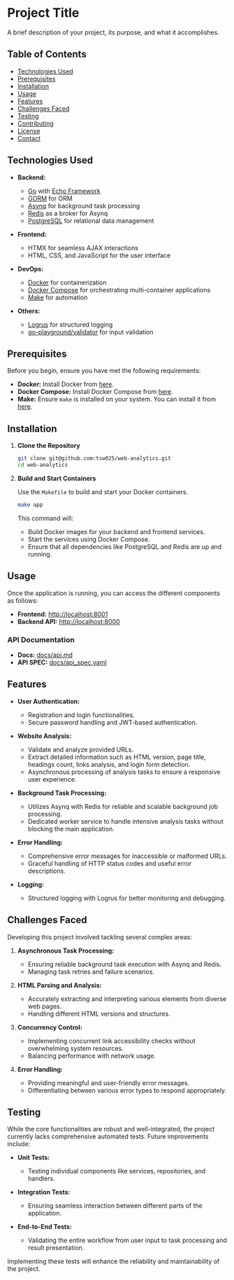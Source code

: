 # Project Title

A brief description of your project, its purpose, and what it accomplishes.

## Table of Contents

- [Technologies Used](#technologies-used)
- [Prerequisites](#prerequisites)
- [Installation](#installation)
- [Usage](#usage)
- [Features](#features)
- [Challenges Faced](#challenges-faced)
- [Testing](#testing)
- [Contributing](#contributing)
- [License](#license)
- [Contact](#contact)

## Technologies Used

- **Backend:**
  - [Go](https://golang.org/) with [Echo Framework](https://echo.labstack.com/)
  - [GORM](https://gorm.io/) for ORM
  - [Asynq](https://github.com/hibiken/asynq) for background task processing
  - [Redis](https://redis.io/) as a broker for Asynq
  - [PostgreSQL](https://www.postgresql.org/) for relational data management

- **Frontend:**
  - HTMX for seamless AJAX interactions
  - HTML, CSS, and JavaScript for the user interface

- **DevOps:**
  - [Docker](https://www.docker.com/) for containerization
  - [Docker Compose](https://docs.docker.com/compose/) for orchestrating multi-container applications
  - [Make](https://www.gnu.org/software/make/) for automation

- **Others:**
  - [Logrus](https://github.com/sirupsen/logrus) for structured logging
  - [go-playground/validator](https://github.com/go-playground/validator) for input validation

## Prerequisites

Before you begin, ensure you have met the following requirements:

- **Docker:** Install Docker from [here](https://docs.docker.com/get-docker/).
- **Docker Compose:** Install Docker Compose from [here](https://docs.docker.com/compose/install/).
- **Make:** Ensure `make` is installed on your system. You can install it from [here](https://www.gnu.org/software/make/).

## Installation

1. **Clone the Repository**

   ```bash
   git clone git@github.com:tsw025/web-analytics.git
   cd web-analytics 
   ```

3. **Build and Start Containers**

   Use the `Makefile` to build and start your Docker containers.

   ```bash
   make app
   ```

   This command will:

    - Build Docker images for your backend and frontend services.
    - Start the services using Docker Compose.
    - Ensure that all dependencies like PostgreSQL and Redis are up and running.

## Usage

Once the application is running, you can access the different components as follows:

- **Frontend:** [http://localhost:8001](http://localhost:8001)
- **Backend API:** [http://localhost:8000](http://localhost:8000)

### API Documentation

- **Docs:** [docs/api.md](docs/api.md)
- **API SPEC:** [docs/api_spec.yaml](docs/api_spec.yaml)


## Features

- **User Authentication:**
    - Registration and login functionalities.
    - Secure password handling and JWT-based authentication.

- **Website Analysis:**
    - Validate and analyze provided URLs.
    - Extract detailed information such as HTML version, page title, headings count, links analysis, and login form detection.
    - Asynchronous processing of analysis tasks to ensure a responsive user experience.

- **Background Task Processing:**
    - Utilizes Asynq with Redis for reliable and scalable background job processing.
    - Dedicated worker service to handle intensive analysis tasks without blocking the main application.

- **Error Handling:**
    - Comprehensive error messages for inaccessible or malformed URLs.
    - Graceful handling of HTTP status codes and useful error descriptions.

- **Logging:**
    - Structured logging with Logrus for better monitoring and debugging.

## Challenges Faced

Developing this project involved tackling several complex areas:

1. **Asynchronous Task Processing:**
    - Ensuring reliable background task execution with Asynq and Redis.
    - Managing task retries and failure scenarios.

2. **HTML Parsing and Analysis:**
    - Accurately extracting and interpreting various elements from diverse web pages.
    - Handling different HTML versions and structures.

3. **Concurrency Control:**
    - Implementing concurrent link accessibility checks without overwhelming system resources.
    - Balancing performance with network usage.

4. **Error Handling:**
    - Providing meaningful and user-friendly error messages.
    - Differentiating between various error types to respond appropriately.

## Testing

While the core functionalities are robust and well-integrated, the project currently lacks comprehensive automated tests. 
Future improvements include:

- **Unit Tests:**
    - Testing individual components like services, repositories, and handlers.

- **Integration Tests:**
    - Ensuring seamless interaction between different parts of the application.

- **End-to-End Tests:**
    - Validating the entire workflow from user input to task processing and result presentation.

Implementing these tests will enhance the reliability and maintainability of the project.
